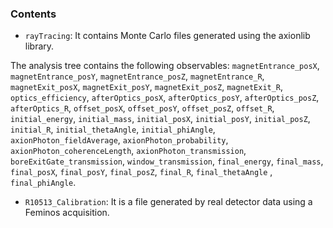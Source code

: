 ### Contents

- `rayTracing`: It contains Monte Carlo files generated using the axionlib library.

The analysis tree contains the following observables: `magnetEntrance_posX`, `magnetEntrance_posY`, `magnetEntrance_posZ`, `magnetEntrance_R`, `magnetExit_posX`, `magnetExit_posY`, `magnetExit_posZ`, `magnetExit_R`, `optics_efficiency`, `afterOptics_posX`, `afterOptics_posY`, `afterOptics_posZ`, `afterOptics_R`, `offset_posX`, `offset_posY`, `offset_posZ`, `offset_R`, `initial_energy`, `initial_mass`, `initial_posX`, `initial_posY`, `initial_posZ`, `initial_R`, `initial_thetaAngle`, `initial_phiAngle`, `axionPhoton_fieldAverage`, `axionPhoton_probability`, `axionPhoton_coherenceLength`, `axionPhoton_transmission`, `boreExitGate_transmission`, `window_transmission`, `final_energy`, `final_mass`, `final_posX`, `final_posY`, `final_posZ`, `final_R`, `final_thetaAngle` , `final_phiAngle`.  

- `R10513_Calibration`: It is a file generated by real detector data using a Feminos acquisition.
